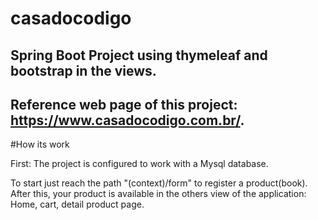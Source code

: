 # casadocodigo
## Spring Boot Project using thymeleaf and bootstrap in the views.
## Reference web page of this project: https://www.casadocodigo.com.br/.
#How its work

First: The project is configured to work with a Mysql database.

To start just reach the path "(context)/form" to register a product(book).
After this, your product is available in the others view of the application: Home, cart, detail product page.

